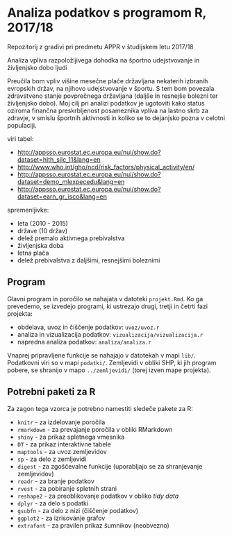 # Analiza podatkov s programom R, 2017/18

Repozitorij z gradivi pri predmetu APPR v študijskem letu 2017/18

Analiza vpliva razpoložljivega dohodka na športno udejstvovanje in življenjsko dobo ljudi

Preučila bom vpliv višine mesečne plače državljana nekaterih izbranih evropskih držav, na njihovo udejstvovanje v športu. S tem bom povezala zdravstveno stanje povprečnega državljana (daljše in resnejše bolezni ter življenjsko dobo). Moj cilj pri analizi podatkov je ugotoviti kako status oziroma finančna preskrbljenost posameznika vpliva na lastno skrb za zdravje, v smislu športnih aktivnosti in koliko se to dejanjsko pozna v celotni populaciji.

viri tabel:
- http://appsso.eurostat.ec.europa.eu/nui/show.do?dataset=hlth_silc_11&lang=en
- http://www.who.int/gho/ncd/risk_factors/physical_activity/en/
- http://appsso.eurostat.ec.europa.eu/nui/show.do?dataset=demo_mlexpecedu&lang=en
- http://appsso.eurostat.ec.europa.eu/nui/show.do?dataset=earn_gr_isco&lang=en

spremenljivke:
- leta (2010 - 2015)
- države (10 držav)
- delež premalo aktivnega prebivalstva
- življenjska doba
- letna plača
- delež prebivalstva z daljšimi, resnejšimi boleznimi
## Program

Glavni program in poročilo se nahajata v datoteki `projekt.Rmd`. Ko ga prevedemo,
se izvedejo programi, ki ustrezajo drugi, tretji in četrti fazi projekta:

* obdelava, uvoz in čiščenje podatkov: `uvoz/uvoz.r`
* analiza in vizualizacija podatkov: `vizualizacija/vizualizacija.r`
* napredna analiza podatkov: `analiza/analiza.r`

Vnaprej pripravljene funkcije se nahajajo v datotekah v mapi `lib/`. Podatkovni
viri so v mapi `podatki/`. Zemljevidi v obliki SHP, ki jih program pobere, se
shranijo v mapo `../zemljevidi/` (torej izven mape projekta).

## Potrebni paketi za R

Za zagon tega vzorca je potrebno namestiti sledeče pakete za R:

* `knitr` - za izdelovanje poročila
* `rmarkdown` - za prevajanje poročila v obliki RMarkdown
* `shiny` - za prikaz spletnega vmesnika
* `DT` - za prikaz interaktivne tabele
* `maptools` - za uvoz zemljevidov
* `sp` - za delo z zemljevidi
* `digest` - za zgoščevalne funkcije (uporabljajo se za shranjevanje zemljevidov)
* `readr` - za branje podatkov
* `rvest` - za pobiranje spletnih strani
* `reshape2` - za preoblikovanje podatkov v obliko *tidy data*
* `dplyr` - za delo s podatki
* `gsubfn` - za delo z nizi (čiščenje podatkov)
* `ggplot2` - za izrisovanje grafov
* `extrafont` - za pravilen prikaz šumnikov (neobvezno)
